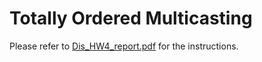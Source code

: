 # Totally Ordered Multicasting
Please refer to [Dis_HW4_report.pdf](https://github.com/mhaqir/Totally-Ordered-Multicasting/blob/master/Dis_HW4_report.pdf) for the instructions.
